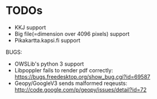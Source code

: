 TODOs
=====

* KKJ support
* Big file(=dimension over 4096 pixels) support
* Pikakartta.kapsi.fi support

BUGS:
* OWSLib's python 3 support
* Libpoppler fails to render pdf correctly: https://bugs.freedesktop.org/show_bug.cgi?id=69587
* Geopy/GoogleV3 sends malformed reqeusts: http://code.google.com/p/geopy/issues/detail?id=72


